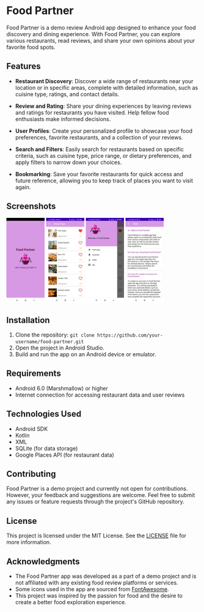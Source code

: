 # Food Partner

Food Partner is a demo review Android app designed to enhance your food discovery and dining experience. With Food Partner, you can explore various restaurants, read reviews, and share your own opinions about your favorite food spots.

## Features

- **Restaurant Discovery**: Discover a wide range of restaurants near your location or in specific areas, complete with detailed information, such as cuisine type, ratings, and contact details.

- **Review and Rating**: Share your dining experiences by leaving reviews and ratings for restaurants you have visited. Help fellow food enthusiasts make informed decisions.

- **User Profiles**: Create your personalized profile to showcase your food preferences, favorite restaurants, and a collection of your reviews.

- **Search and Filters**: Easily search for restaurants based on specific criteria, such as cuisine type, price range, or dietary preferences, and apply filters to narrow down your choices.

- **Bookmarking**: Save your favorite restaurants for quick access and future reference, allowing you to keep track of places you want to visit again.

## Screenshots

<img src="ScreenShots/SplashScreen.jpeg" alt="Splash Screen" width=100px>
<img src="ScreenShots/Dashboard.jpeg" alt="Dashboard" width=100px>
<img src="ScreenShots/Drawer.jpeg" alt="Drawer" width=100px>
<img src="ScreenShots/FAQs.jpeg" alt="FAQs" width=100px>

## Installation

1. Clone the repository: `git clone https://github.com/your-username/food-partner.git`
2. Open the project in Android Studio.
3. Build and run the app on an Android device or emulator.

## Requirements

- Android 6.0 (Marshmallow) or higher
- Internet connection for accessing restaurant data and user reviews

## Technologies Used

- Android SDK
- Kotlin
- XML
- SQLite (for data storage)
- Google Places API (for restaurant data)

## Contributing

Food Partner is a demo project and currently not open for contributions. However, your feedback and suggestions are welcome. Feel free to submit any issues or feature requests through the project's GitHub repository.

## License

This project is licensed under the MIT License. See the [LICENSE](LICENSE) file for more information.

## Acknowledgments

- The Food Partner app was developed as a part of a demo project and is not affiliated with any existing food review platforms or services.
- Some icons used in the app are sourced from [FontAwesome](https://fontawesome.com/).
- This project was inspired by the passion for food and the desire to create a better food exploration experience.